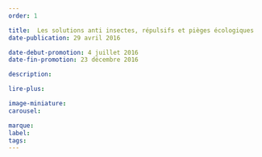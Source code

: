 ```yaml
---
order: 1

title:  Les solutions anti insectes, répulsifs et pièges écologiques
date-publication: 29 avril 2016

date-debut-promotion: 4 juillet 2016
date-fin-promotion: 23 décembre 2016

description: 

lire-plus:

image-miniature:
carousel: 

marque:
label: 
tags: 
---
```


<!--fin-excerpt-->
<!-- ******************************** -->
<!-- **** début contenu détaillé **** -->



<!-- **** fin contenu détaillé **** -->
<!-- ****************************** -->




